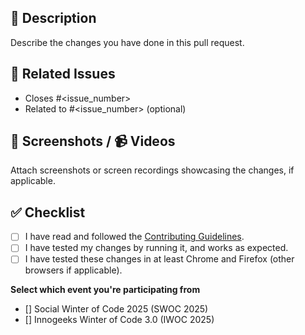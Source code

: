## 📝 Description
Describe the changes you have done in this pull request.

## 🔗 Related Issues
- Closes #<issue_number>
- Related to #<issue_number> (optional)

## 📸 Screenshots / 📹 Videos
Attach screenshots or screen recordings showcasing the changes, if applicable.

## ✅ Checklist
- [ ] I have read and followed the [Contributing Guidelines](https://github.com/OkenHaha/react-blog/blob/main/CONTRIBUTING.md).
- [ ] I have tested my changes by running it, and works as expected.
- [ ] I have tested these changes in at least Chrome and Firefox (other browsers if applicable).

**Select which event you're participating from**
- [] Social Winter of Code 2025 (SWOC 2025)
- [] Innogeeks Winter of Code 3.0 (IWOC 2025)
